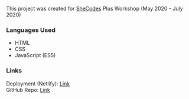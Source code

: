 This project was created for [SheCodes](https://www.shecodes.io/) Plus Workshop (May 2020 - July 2020)

### Languages Used

- HTML <br />
- CSS <br />
- JavaScript (ES5)

### Links

Deployment (Netlify): [Link](https://jovial-saha-003b81.netlify.app/)
<br />
GitHub Repo: [Link](https://github.com/scmendez/Weather-App)